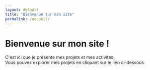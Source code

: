 ```yaml
---
layout: default
title: "Bienvenue sur mon site"
permalink: /accueil/ 
---
```


# Bienvenue sur mon site !

C'est ici que je présente mes projets et mes activités.  
Vous pouvez explorer mes projets en cliquant sur le lien ci-dessous.
